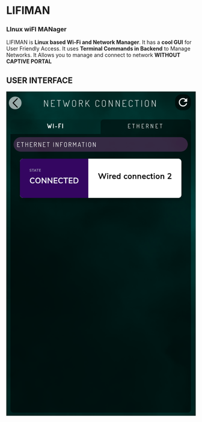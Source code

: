 # **LIFIMAN**
### **LI**nux wi**FI MAN**ager
LIFIMAN is **Linux based Wi-Fi and Network Manager**. It has a **cool GUI** for User Friendly Access. It uses **Terminal Commands in Backend** to Manage Networks. It Allows you to manage and connect to network **WITHOUT CAPTIVE PORTAL**

## USER INTERFACE
![alt text](https://github.com/chandsharma/LiFiMan/blob/main/Readme_resources/ethernet_menu.png?raw=true)
